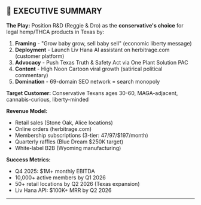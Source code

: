 ## 🎯 EXECUTIVE SUMMARY

**The Play:** Position R&D (Reggie & Dro) as the **conservative's choice** for legal hemp/THCA products in Texas by:

1. **Framing** - "Grow baby grow, sell baby sell" (economic liberty message)
2. **Deployment** - Launch Liv Hana AI assistant on herbitrage.com (customer platform)
3. **Advocacy** - Push Texas Truth & Safety Act via One Plant Solution PAC
4. **Content** - High Noon Cartoon viral growth (satirical political commentary)
5. **Domination** - 69-domain SEO network = search monopoly

**Target Customer:** Conservative Texans ages 30-60, MAGA-adjacent, cannabis-curious, liberty-minded

**Revenue Model:**

- Retail sales (Stone Oak, Alice locations)
- Online orders (herbitrage.com)
- Membership subscriptions (3-tier: $47/$97/$197/month)
- Quarterly raffles (Blue Dream $250K target)
- White-label B2B (Wyoming manufacturing)

**Success Metrics:**

- Q4 2025: $1M+ monthly EBITDA
- 10,000+ active members by Q1 2026
- 50+ retail locations by Q2 2026 (Texas expansion)
- Liv Hana API: $100K+ MRR by Q2 2026

---
